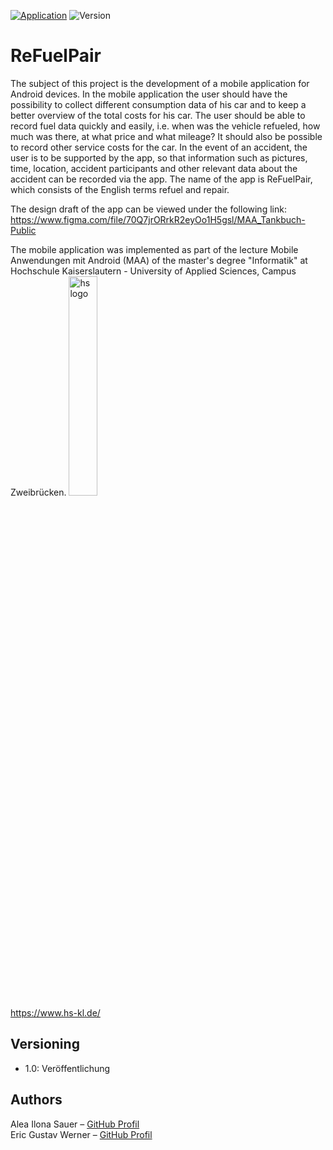 <!-- Markdown link & img dfn's -->
[application-image]: https://img.shields.io/badge/Application-Android-26b0ff.svg
[application-url]: https://www.android.com/

[androidmax-image]: https://img.shields.io/badge/Android%20max-API%2028-ff8a1c.svg
[androidmax-url]: https://www.android.com/versions/pie-9-0/

[androidmin-image]: https://img.shields.io/badge/Min.%20Android%20Version-5.0-ff8a1c.svg
[androidmin-url]: https://www.android.com/versions/lollipop-5-0/

[version-image]: https://img.shields.io/badge/Version-1.0-blue.svg

<!-- shields -->
[![Application][application-image]][application-url]
![Version][version-image]

# ReFuelPair
The subject of this project is the development of a mobile application for Android devices. In the mobile application the user should have the possibility to collect different consumption data of his car and to keep a better overview of the total costs for his car. The user should be able to record fuel data quickly and easily, i.e. when was the vehicle refueled, how much was there, at what price and what mileage? It should also be possible to record other service costs for the car. In the event of an accident, the user is to be supported by the app, so that information such as pictures, time, location, accident participants and other relevant data about the accident can be recorded via the app. The name of the app is ReFuelPair, which consists of the English terms refuel and repair.

The design draft of the app can be viewed under the following link:<br>
https://www.figma.com/file/70Q7jrORrkR2eyOo1H5gsl/MAA_Tankbuch-Public

The mobile application was implemented as part of the lecture Mobile Anwendungen mit Android (MAA) of the master's degree "Informatik" at Hochschule Kaiserslautern - University of Applied Sciences, Campus Zweibrücken.
<img src="https://user-images.githubusercontent.com/24352711/60571868-a1554d00-9d74-11e9-9756-7f3cd473cdfe.png" alt="hs logo" width="30%"/><br>
https://www.hs-kl.de/

## Versioning
* 1.0: Veröffentlichung
## Authors
   Alea Ilona Sauer – [GitHub Profil](https://github.com/saalea)<br/>
   Eric Gustav Werner – [GitHub Profil](https://github.com/Gruschtel)
